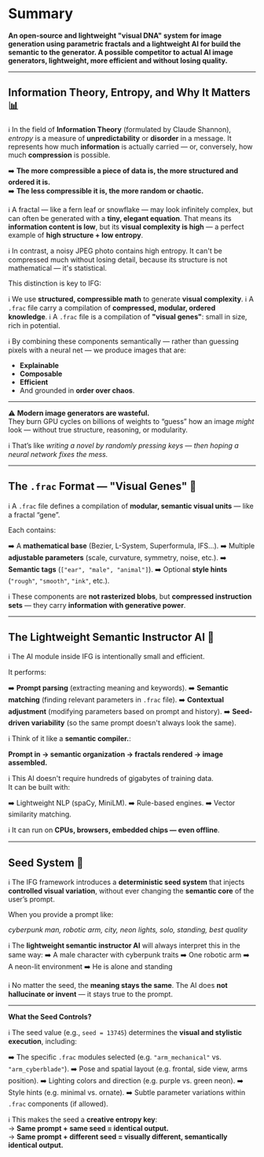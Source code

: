 # Summary 
**An open-source and lightweight "visual DNA" system for image generation using parametric fractals and a lightweight AI for build the semantic to the generator. A possible competitor to actual AI image generators, lightweight, more efficient and without losing quality.**

---

## Information Theory, Entropy, and Why It Matters 📊

ℹ️ In the field of **Information Theory** (formulated by Claude Shannon), *entropy* is a measure of **unpredictability** or **disorder** in a message. It represents how much **information** is actually carried — or, conversely, how much **compression** is possible.

➡️ **The more compressible a piece of data is, the more structured and ordered it is.**  
➡️ **The less compressible it is, the more random or chaotic.**

ℹ️ A fractal — like a fern leaf or snowflake — may look infinitely complex, but can often be generated with a **tiny, elegant equation**. That means its **information content is low**, but its **visual complexity is high** — a perfect example of **high structure + low entropy**.

ℹ️ In contrast, a noisy JPEG photo contains high entropy. It can't be compressed much without losing detail, because its structure is not mathematical — it's statistical.

This distinction is key to IFG:

ℹ️ We use **structured, compressible math** to generate **visual complexity**.
ℹ️ A `.frac` file carry a compilation of **compressed, modular, ordered knowledge**.
ℹ️ A `.frac` file is a compilation of **"visual genes"**: small in size, rich in potential.

ℹ️ By combining these components semantically — rather than guessing pixels with a neural net — we produce images that are:

- **Explainable**
- **Composable**
- **Efficient**
- And grounded in **order over chaos**.

---

⚠️ **Modern image generators are wasteful.**  
They burn GPU cycles on billions of weights to “guess” how an image *might* look — without true structure, reasoning, or modularity.

ℹ️ That’s like *writing a novel by randomly pressing keys* — *then hoping a neural network fixes the mess.*

---

## The `.frac` Format — "Visual Genes" 🧬

ℹ️ A `.frac` file defines a compilation of **modular, semantic visual units** — like a fractal “gene”.

Each contains:

➡️ A **mathematical base** (Bezier, L-System, Superformula, IFS…).
➡️ Multiple **adjustable parameters** (scale, curvature, symmetry, noise, etc.).
➡️ **Semantic tags** (`["ear", "male", "animal"]`).
➡️ Optional **style hints** (`"rough"`, `"smooth"`, `"ink"`, etc.).

ℹ️ These components are **not rasterized blobs**, but **compressed instruction sets** — they carry **information with generative power**.

---

## The Lightweight Semantic Instructor AI 🧠

ℹ️ The AI module inside IFG is intentionally small and efficient.

It performs:

➡️ **Prompt parsing** (extracting meaning and keywords).
➡️ **Semantic matching** (finding relevant parameters in `.frac` file).
➡️ **Contextual adjustment** (modifying parameters based on prompt and history).
➡️ **Seed-driven variability** (so the same prompt doesn't always look the same).

ℹ️ Think of it like a **semantic compiler.**:

**Prompt in → semantic organization → fractals rendered → image assembled.**

ℹ️ This AI doesn't require hundreds of gigabytes of training data.  
It can be built with:

➡️ Lightweight NLP (spaCy, MiniLM).
➡️ Rule-based engines.
➡️ Vector similarity matching.

ℹ️ It can run on **CPUs, browsers, embedded chips — even offline**.

---

## Seed System 🎲

ℹ️ The IFG framework introduces a **deterministic seed system** that injects **controlled visual variation**, without ever changing the **semantic core** of the user’s prompt.

When you provide a prompt like:

*cyberpunk man, robotic arm, city, neon lights, solo, standing, best quality*

ℹ️ The **lightweight semantic instructor AI** will always interpret this in the same way:
➡️ A male character with cyberpunk traits
➡️ One robotic arm
➡️ A neon-lit environment
➡️ He is alone and standing

ℹ️ No matter the seed, the **meaning stays the same**. The AI does **not hallucinate or invent** — it stays true to the prompt.

---

**What the Seed Controls?**

ℹ️ The seed value (e.g., `seed = 13745`) determines the **visual and stylistic execution**, including:

➡️ The specific `.frac` modules selected (e.g. `"arm_mechanical"` vs. `"arm_cyberblade"`).
➡️ Pose and spatial layout (e.g. frontal, side view, arms position).
➡️ Lighting colors and direction (e.g. purple vs. green neon).
➡️ Style hints (e.g. minimal vs. ornate).
➡️ Subtle parameter variations within `.frac` components (if allowed).

ℹ️ This makes the seed a **creative entropy key**:  
→ **Same prompt + same seed = identical output.**  
→ **Same prompt + different seed = visually different, semantically identical output.**
